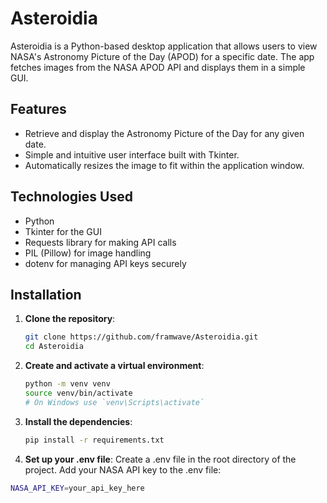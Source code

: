 # Asteroidia

Asteroidia is a Python-based desktop application that allows users to view NASA's Astronomy Picture of the Day (APOD) for a specific date. The app fetches images from the NASA APOD API and displays them in a simple GUI.

## Features

- Retrieve and display the Astronomy Picture of the Day for any given date.
- Simple and intuitive user interface built with Tkinter.
- Automatically resizes the image to fit within the application window.

## Technologies Used

- Python
- Tkinter for the GUI
- Requests library for making API calls
- PIL (Pillow) for image handling
- dotenv for managing API keys securely

## Installation

1. **Clone the repository**:
   ```bash
   git clone https://github.com/framwave/Asteroidia.git
   cd Asteroidia
2. **Create and activate a virtual environment**:
   ```bash
   python -m venv venv
   source venv/bin/activate  
   # On Windows use `venv\Scripts\activate`

3. **Install the dependencies**:
   ```bash
   pip install -r requirements.txt

4. **Set up your .env file**:
  Create a .env file in the root directory of the project.
  Add your NASA API key to the .env file:
  ```bash
  NASA_API_KEY=your_api_key_here


